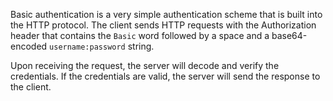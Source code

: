 Basic authentication is a very simple authentication scheme that is built into the HTTP protocol. The client sends HTTP requests with the Authorization header that contains the `Basic` word followed by a space and a base64-encoded `username:password` string.

Upon receiving the request, the server will decode and verify the credentials. If the credentials are valid, the server will send the response to the client.
